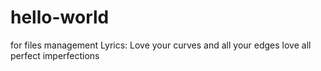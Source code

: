 # hello-world
for files management
Lyrics:
Love your curves and all your edges
love all perfect imperfections
